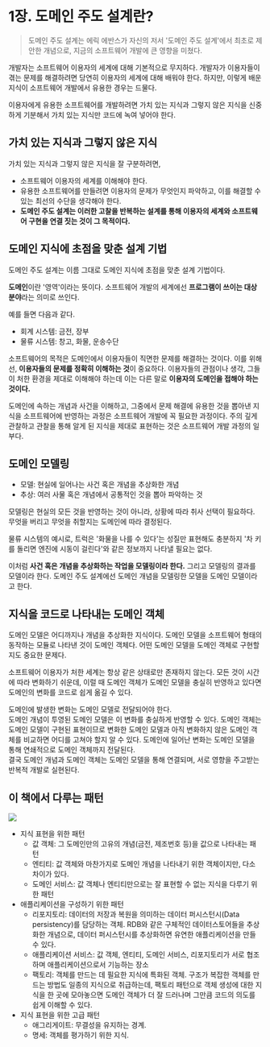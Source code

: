 # 1장. 도메인 주도 설계란?
> 도메인 주도 설계는 에릭 에반스가 자신의 저서 '도메인 주도 설계'에서 최초로 제안한 개념으로, 지금의 소프트웨어 개발에 큰 영향을 미쳤다.

개발자는 소프트웨어 이용자의 세계에 대해 기본적으로 무지하다. 개발자가 이용자들이 겪는 문제를 해결하려면 당연히 이용자의 세계에 대해 배워야 한다. 하지만, 이렇게 배운 지식이 소프트웨어 개발에서 유용한 경우는 드물다.

이용자에게 유용한 소프트웨어를 개발하려면 가치 있는 지식과 그렇지 않은 지식을 신중하게 기분해서 가치 있는 지식만 코드에 녹여 넣어야 한다.

## 가치 있는 지식과 그렇지 않은 지식
가치 있는 지식과 그렇지 않은 지식을 잘 구분하려면,
- 소프트웨어 이용자의 세계를 이해해야 한다.
- 유용한 소프트웨어를 만들려면 이용자의 문제가 무엇인지 파악하고, 이를 해결할 수 있는 최선의 수단을 생각해야 한다.
- **도메인 주도 설계는 이러한 고찰을 반복하는 설계를 통해 이용자의 세계와 소프트웨어 구현을 연결 짓는 것이 그 목적이다.**

## 도메인 지식에 초점을 맞춘 설계 기법
도메인 주도 설계는 이름 그대로 도메인 지식에 초점을 맞춘 설계 기법이다.

**도메인**이란 '영역'이라는 뜻이다. 소프트웨어 개발의 세계에선 **프로그램이 쓰이는 대상 분야**라는 의미로 쓰인다.

예를 들면 다음과 같다.
- 회계 시스템: 금전, 장부
- 물류 시스템: 창고, 화물, 운송수단

소프트웨어의 목적은 도메인에서 이용자들이 직면한 문제를 해결하는 것이다. 이를 위해선, **이용자들의 문제를 정확히 이해하는 것**이 중요하다. 이용자들의 관점이나 생각, 그들이 처한 환경을 제대로 이해해야 하는데 이는 다른 말로 **이용자의 도메인을 접해야 하는 것이다.**

도메인에 속하는 개념과 사건을 이해하고, 그중에서 문제 해결에 유용한 것을 뽑아낸 지식을 소프트웨어에 반영하는 과정은 소프트웨어 개발에 꼭 필요한 과정이다. 주의 깊게 관찰하고 관찰을 통해 알게 된 지식을 제대로 표현하는 것은 소프트웨어 개발 과정의 일부다.

## 도메인 모델링
- 모델: 현실에 일어나는 사건 혹은 개념을 추상화한 개념
- 추상: 여러 사물 혹은 개념에서 공통적인 것을 뽑아 파악하는 것

모델링은 현실의 모든 것을 반영하는 것이 아니라, 상황에 따라 취사 선택이 필요하다. 무엇을 버리고 무엇을 취할지는 도메인에 따라 결정된다.

물류 시스템의 예시로, 트럭은 '화물을 나를 수 있다'는 성질만 표현해도 충분하지 '차 키를 돌리면 엔진에 시동이 걸린다'와 같은 정보까지 나타낼 필요는 없다.

이처럼 **사건 혹은 개념을 추상화하는 작업을 모델링이라 한다.** 그리고 모델링의 결과를 모델이라 한다. 도메인 주도 설계에선 도메인 개념을 모델링한 모델을 도메인 모델이라고 한다.

## 지식을 코드로 나타내는 도메인 객체
도메인 모델은 어디까지나 개념을 추상화한 지식이다. 도메인 모델을 소프트웨어 형태의 동작하는 모듈로 나타낸 것이 도메인 객체다. 어떤 도메인 모델을 도메인 객체로 구현할지도 중요한 문제다.

소프트웨어 이용자가 처한 세계는 항상 같은 상태로만 존재하지 않는다. 모든 것이 시간에 따라 변화하기 쉬운데, 이럴 때 도메인 객체가 도메인 모델을 충실히 반영하고 있다면 도메인의 변화를 코드로 쉽게 옮길 수 있다.

도메인에 발생한 변화는 도메인 모델로 전달되어야 한다.  
도메인 개념이 투영된 도메인 모델은 이 변화를 충실하게 반영할 수 있다. 도메인 객체는 도메인 모델이 구현된 표현이므로 변화한 도메인 모델과 아직 변화하지 않은 도메인 객체를 비교하면 어디를 고쳐야 할지 알 수 있다. 도메인에 일어난 변화는 도메인 모델을 통해 연쇄적으로 도메인 객체까지 전달된다.  
결국 도메인 개념과 도메인 객체는 도메인 모델을 통해 연결되며, 서로 영향을 주고받는 반복적 개발로 실현된다.

## 이 책에서 다루는 패턴
![](https://velog.velcdn.com/images/songs4805/post/2f18e3c6-d885-4726-99c9-97b263497ed5/image.jpg)

- 지식 표현을 위한 패턴
  - 값 객체: 그 도메인만의 고유의 개념(금전, 제조번호 등)을 값으로 나타내는 패턴
  - 엔티티: 값 객체와 마찬가지로 도메인 개념을 나타내기 위한 객체이지만, 다소 차이가 있다.
  - 도메인 서비스: 값 객체나 엔티티만으로는 잘 표현할 수 없는 지식을 다루기 위한 패턴
- 애플리케이션을 구성하기 위한 패턴
  - 리포지토리: 데이터의 저장과 복원을 의미하는 데이터 퍼시스턴시(Data persistency)를 담당하는 객체. RDB와 같은 구체적인 데이터스토어들을 추상화한 개념으로, 데이터 퍼시스턴시를 추상화하면 유연한 애플리케이션을 만들 수 있다.
  - 애플리케이션 서비스: 값 객체, 엔티티, 도메인 서비스, 리포지토리가 서로 협조하며 애플리케이션으로서 기능하는 장소
  - 팩토리: 객체를 만드는 데 필요한 지식에 특화된 객체. 구조가 복잡한 객체를 만드는 방법도 일종의 지식으로 취급하는데, 팩토리 패턴으로 객체 생성에 대한 지식을 한 곳에 모아놓으면 도메인 객체가 더 잘 드러나며 그만큼 코드의 의도를 쉽게 이해할 수 있다.
- 지식 표현을 위한 고급 패턴
  - 애그리게이트: 무결성을 유지하는 경계.
  - 명세: 객체를 평가하기 위한 지식.